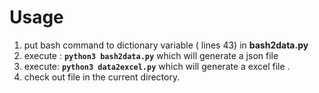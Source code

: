 # Usage

1. put bash command to dictionary variable ( lines 43)  in **bash2data.py**
2. execute : **`python3 bash2data.py`** which will generate a json file 
3. execute: **`python3 data2excel.py`** which will generate a excel file .
4. check out file in the current directory.

